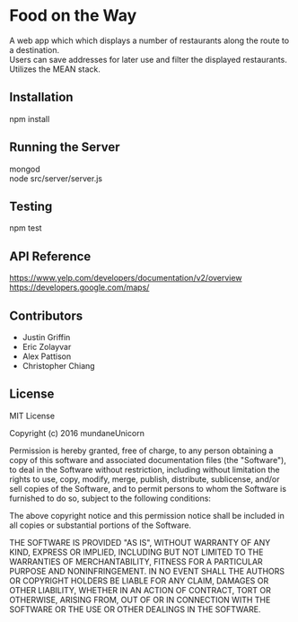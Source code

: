 Food on the Way
=====================
A web app which which displays a number of restaurants along the route to a destination.  
Users can save addresses for later use and filter the displayed restaurants.  
Utilizes the MEAN stack.

## Installation

npm install  

## Running the Server

mongod  
node src/server/server.js  

## Testing

npm test

## API Reference

https://www.yelp.com/developers/documentation/v2/overview
https://developers.google.com/maps/

## Contributors

* Justin Griffin
* Eric Zolayvar
* Alex Pattison
* Christopher Chiang

## License

MIT License

Copyright (c) 2016 mundaneUnicorn

Permission is hereby granted, free of charge, to any person obtaining a copy
of this software and associated documentation files (the "Software"), to deal
in the Software without restriction, including without limitation the rights
to use, copy, modify, merge, publish, distribute, sublicense, and/or sell
copies of the Software, and to permit persons to whom the Software is
furnished to do so, subject to the following conditions:

The above copyright notice and this permission notice shall be included in all
copies or substantial portions of the Software.

THE SOFTWARE IS PROVIDED "AS IS", WITHOUT WARRANTY OF ANY KIND, EXPRESS OR
IMPLIED, INCLUDING BUT NOT LIMITED TO THE WARRANTIES OF MERCHANTABILITY,
FITNESS FOR A PARTICULAR PURPOSE AND NONINFRINGEMENT. IN NO EVENT SHALL THE
AUTHORS OR COPYRIGHT HOLDERS BE LIABLE FOR ANY CLAIM, DAMAGES OR OTHER
LIABILITY, WHETHER IN AN ACTION OF CONTRACT, TORT OR OTHERWISE, ARISING FROM,
OUT OF OR IN CONNECTION WITH THE SOFTWARE OR THE USE OR OTHER DEALINGS IN THE
SOFTWARE.
